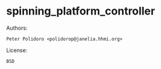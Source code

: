 # spinning_platform_controller

Authors:

    Peter Polidoro <polidorop@janelia.hhmi.org>

License:

    BSD
